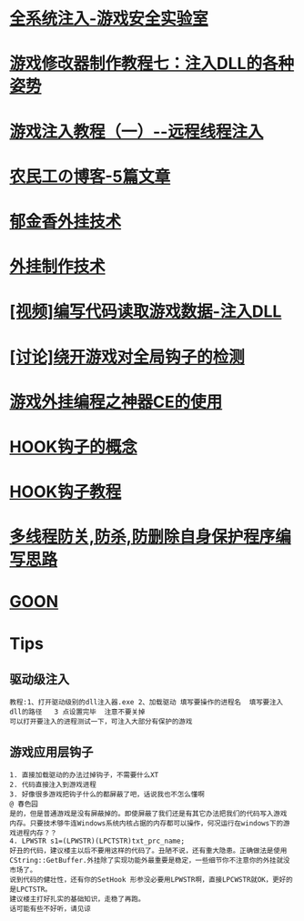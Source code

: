 # [全系统注入-游戏安全实验室](http://gslab.qq.com/article-204-1.html)

# [游戏修改器制作教程七：注入DLL的各种姿势](http://blog.csdn.net/xfgryujk/article/details/50478295)

# [游戏注入教程（一）--远程线程注入](http://blog.csdn.net/wyansai/article/details/52077963)

# [农民工の博客-5篇文章](http://blog.csdn.net/wyansai/article/category/6328876)

# [郁金香外挂技术](http://www.yjxsoft.com/forum.php?mod=forumdisplay&fid=4)

# [外挂制作技术](http://blog.sina.com.cn/s/articlelist_1457737921_0_1.html)

# [[视频]编写代码读取游戏数据-注入DLL](http://www.iqiyi.com/w_19rteanr1h.html)

# [[讨论]绕开游戏对全局钩子的检测](http://bbs.csdn.net/topics/370046194)

# [游戏外挂编程之神器CE的使用 ](http://www.cnblogs.com/egojit/archive/2013/06/14/3135147.html)

# [HOOK钩子的概念](https://jingyan.baidu.com/article/e75aca855afa03142fdac643.html)

# [HOOK钩子教程](http://blog.sina.com.cn/s/blog_651cccf70100tkv6.html)

# [多线程防关,防杀,防删除自身保护程序编写思路](https://www.2cto.com/kf/201002/44758.html)

# [GOON](http)


# Tips 
## 驱动级注入
    教程:1、打开驱动级别的dll注入器.exe 2、加载驱动 填写要操作的进程名  填写要注入  dll的路径   3 点设置完毕  注意不要关掉
    可以打开要注入的进程测试一下，可注入大部分有保护的游戏
## 游戏应用层钩子
    1. 直接加载驱动的办法过掉钩子，不需要什么XT 
    2. 代码直接注入到游戏进程
    3. 好像很多游戏把钩子什么的都屏蔽了吧，话说我也不怎么懂啊
    @ 春色园
    是的，但是普通游戏是没有屏蔽掉的。即使屏蔽了我们还是有其它办法把我们的代码写入游戏   内存。只要技术够牛连Windows系统内核占据的内存都可以操作，何况运行在windows下的游戏进程内存？？
    4. LPWSTR s1=(LPWSTR)(LPCTSTR)txt_prc_name;
    好丑的代码，建议楼主以后不要用这样的代码了。丑陋不说，还有重大隐患。正确做法是使用   CString::GetBuffer.外挂除了实现功能外最重要是稳定，一些细节你不注意你的外挂就没  市场了。
    说到代码的健壮性，还有你的SetHook 形参没必要用LPWSTR啊，直接LPCWSTR就OK，更好的 是LPCTSTR。
    建议楼主打好扎实的基础知识，走稳了再跑。
    话可能有些不好听，请见谅
